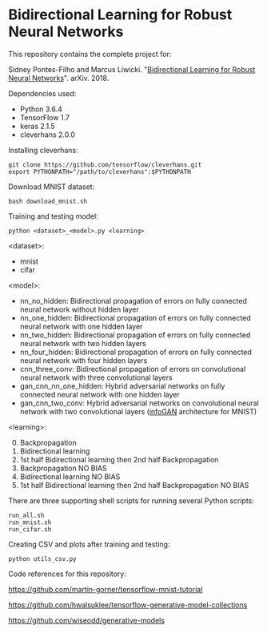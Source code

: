 # Bidirectional Learning for Robust Neural Networks
This repository contains the complete project for:

Sidney Pontes-Filho and Marcus Liwicki. "[Bidirectional Learning for Robust Neural Networks](https://arxiv.org/abs/1805.08006)". arXiv. 2018.

Dependencies used:
* Python 3.6.4
* TensorFlow 1.7
* keras 2.1.5
* cleverhans 2.0.0

Installing cleverhans:
```
git clone https://github.com/tensorflow/cleverhans.git
export PYTHONPATH="/path/to/cleverhans":$PYTHONPATH
```
Download MNIST dataset:
```
bash download_mnist.sh
```
Training and testing model:
```
python <dataset>_<model>.py <learning>
```
\<dataset\>:
* mnist
* cifar

\<model\>:
* nn_no_hidden: Bidirectional propagation of errors on fully connected neural network without hidden layer
* nn_one_hidden: Bidirectional propagation of errors on fully connected neural network with one hidden layer
* nn_two_hidden: Bidirectional propagation of errors on fully connected neural network with two hidden layers
* nn_four_hidden: Bidirectional propagation of errors on fully connected neural network with four hidden layers
* cnn_three_conv: Bidirectional propagation of errors on convolutional neural network with three convolutional layers
* gan_cnn_nn_one_hidden: Hybrid adversarial networks on fully connected neural network with one hidden layer
* gan_cnn_two_conv: Hybrid adversarial networks on convolutional neural network with two convolutional layers ([infoGAN](https://arxiv.org/abs/1606.03657) architecture for MNIST)

\<learning\>:

0. Backpropagation
1. Bidirectional learning
2. 1st half Bidirectional learning then 2nd half Backpropagation
3. Backpropagation NO BIAS
4. Bidirectional learning NO BIAS
5. 1st half Bidirectional learning then 2nd half Backpropagation NO BIAS

There are three supporting shell scripts for running several Python scripts:
```
run_all.sh
run_mnist.sh
run_cifar.sh
```
Creating CSV and plots after training and testing:
```
python utils_csv.py
```

Code references for this repository:

https://github.com/martin-gorner/tensorflow-mnist-tutorial

https://github.com/hwalsuklee/tensorflow-generative-model-collections

https://github.com/wiseodd/generative-models
